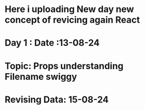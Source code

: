 # Here i uploading New day new concept of revicing again React

# Day 1 : Date :13-08-24  
# Topic: Props understanding  Filename swiggy
# Revising Data: 15-08-24
